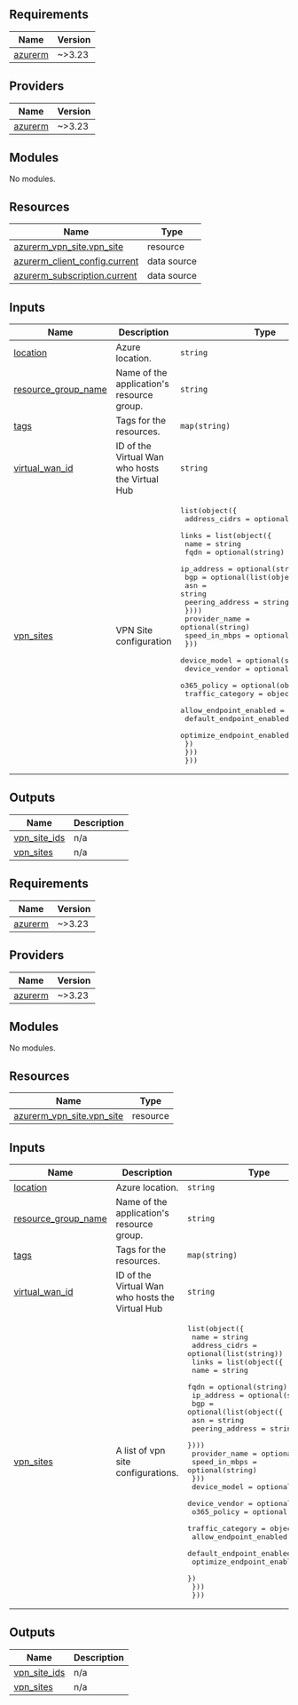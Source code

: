 ## Requirements

| Name | Version |
|------|---------|
| <a name="requirement_azurerm"></a> [azurerm](#requirement\_azurerm) | ~>3.23 |

## Providers

| Name | Version |
|------|---------|
| <a name="provider_azurerm"></a> [azurerm](#provider\_azurerm) | ~>3.23 |

## Modules

No modules.

## Resources

| Name | Type |
|------|------|
| [azurerm_vpn_site.vpn_site](https://registry.terraform.io/providers/hashicorp/azurerm/latest/docs/resources/vpn_site) | resource |
| [azurerm_client_config.current](https://registry.terraform.io/providers/hashicorp/azurerm/latest/docs/data-sources/client_config) | data source |
| [azurerm_subscription.current](https://registry.terraform.io/providers/hashicorp/azurerm/latest/docs/data-sources/subscription) | data source |

## Inputs

| Name | Description | Type | Default | Required |
|------|-------------|------|---------|:--------:|
| <a name="input_location"></a> [location](#input\_location) | Azure location. | `string` | n/a | yes |
| <a name="input_resource_group_name"></a> [resource\_group\_name](#input\_resource\_group\_name) | Name of the application's resource group. | `string` | n/a | yes |
| <a name="input_tags"></a> [tags](#input\_tags) | Tags for the resources. | `map(string)` | `{}` | no |
| <a name="input_virtual_wan_id"></a> [virtual\_wan\_id](#input\_virtual\_wan\_id) | ID of the Virtual Wan who hosts the Virtual Hub | `string` | n/a | yes |
| <a name="input_vpn_sites"></a> [vpn\_sites](#input\_vpn\_sites) | VPN Site configuration | <pre>list(object({<br>    address_cidrs = optional(list(string))<br>    links = list(object({<br>      name       = string<br>      fqdn       = optional(string)<br>      ip_address = optional(string)<br>      bgp = optional(list(object({<br>        asn             = string<br>        peering_address = string<br>      })))<br>      provider_name = optional(string)<br>      speed_in_mbps = optional(string)<br>    }))<br>    device_model  = optional(string)<br>    device_vendor = optional(string)<br>    o365_policy = optional(object({<br>      traffic_category = object({<br>        allow_endpoint_enabled    = bool<br>        default_endpoint_enabled  = bool<br>        optimize_endpoint_enabled = bool<br>      })<br>    }))<br>  }))</pre> | `[]` | no |

## Outputs

| Name | Description |
|------|-------------|
| <a name="output_vpn_site_ids"></a> [vpn\_site\_ids](#output\_vpn\_site\_ids) | n/a |
| <a name="output_vpn_sites"></a> [vpn\_sites](#output\_vpn\_sites) | n/a |

<!-- BEGIN_TF_DOCS -->
## Requirements

| Name | Version |
|------|---------|
| <a name="requirement_azurerm"></a> [azurerm](#requirement\_azurerm) | ~>3.23 |

## Providers

| Name | Version |
|------|---------|
| <a name="provider_azurerm"></a> [azurerm](#provider\_azurerm) | ~>3.23 |

## Modules

No modules.

## Resources

| Name | Type |
|------|------|
| [azurerm_vpn_site.vpn_site](https://registry.terraform.io/providers/hashicorp/azurerm/latest/docs/resources/vpn_site) | resource |

## Inputs

| Name | Description | Type | Default | Required |
|------|-------------|------|---------|:--------:|
| <a name="input_location"></a> [location](#input\_location) | Azure location. | `string` | n/a | yes |
| <a name="input_resource_group_name"></a> [resource\_group\_name](#input\_resource\_group\_name) | Name of the application's resource group. | `string` | n/a | yes |
| <a name="input_tags"></a> [tags](#input\_tags) | Tags for the resources. | `map(string)` | `{}` | no |
| <a name="input_virtual_wan_id"></a> [virtual\_wan\_id](#input\_virtual\_wan\_id) | ID of the Virtual Wan who hosts the Virtual Hub | `string` | n/a | yes |
| <a name="input_vpn_sites"></a> [vpn\_sites](#input\_vpn\_sites) | A list of vpn site configurations. | <pre>list(object({<br>    name          = string<br>    address_cidrs = optional(list(string))<br>    links = list(object({<br>      name       = string<br>      fqdn       = optional(string)<br>      ip_address = optional(string)<br>      bgp = optional(list(object({<br>        asn             = string<br>        peering_address = string<br>      })))<br>      provider_name = optional(string)<br>      speed_in_mbps = optional(string)<br>    }))<br>    device_model  = optional(string)<br>    device_vendor = optional(string)<br>    o365_policy = optional(object({<br>      traffic_category = object({<br>        allow_endpoint_enabled    = bool<br>        default_endpoint_enabled  = bool<br>        optimize_endpoint_enabled = bool<br>      })<br>    }))<br>  }))</pre> | `[]` | no |

## Outputs

| Name | Description |
|------|-------------|
| <a name="output_vpn_site_ids"></a> [vpn\_site\_ids](#output\_vpn\_site\_ids) | n/a |
| <a name="output_vpn_sites"></a> [vpn\_sites](#output\_vpn\_sites) | n/a |
<!-- END_TF_DOCS -->